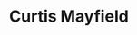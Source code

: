 ---
title: "Curtis Mayfield"
summary: "Curtis is the debut album by American soul musician Curtis Mayfield, released in September 1970. Produced by Mayfield, it was released on his own label Curtom Records. The musical styles of Curtis moved further away from the pop-soul sounds of Mayfield's previous group The Impressions and featured more of a funk and psychedelic-influenced sound. The album's subject matter incorporates political and social concerns of the time.Curtis sold well at the time charting at number one on the Billboard Black albums and number nineteen on the Billboard Pop albums charts. Only the single \" If There's a Hell Below, We're All Going to Go\" charted in the United States; however, an edited version of \"Move On Up\" would spend 10 weeks in the top 50 of the UK Singles Chart.
In 2020, the album was ranked at number 275 on Rolling Stone's 500 greatest albums of all time list."
slug: "curtis-mayfield"
image: "curtis-mayfield.jpg"
apple_music_artist_url: "https://music.apple.com/gb/artist/curtis-mayfield/169711"
wikipedia_url: "https://en.wikipedia.org/wiki/Curtis_(Curtis_Mayfield_album)"
---